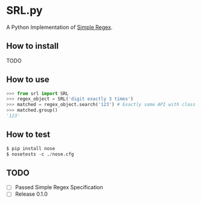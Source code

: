SRL.py
======

A Python Implementation of [Simple Regex](https://simple-regex.com/).

## How to install

TODO

## How to use

```python
>>> from srl import SRL
>>> regex_object = SRL('digit exactly 3 times')
>>> matched = regex_object.search('123') # Exactly same API with class re.RegexObject
>>> matched.group()
'123'
```
## How to test

```python
$ pip install nose
$ nosetests -c ./nose.cfg
```

## TODO

- [ ] Passed Simple Regex Specification
- [ ] Release 0.1.0
